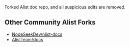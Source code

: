 Forked Alist doc repo, and all suspicious edits are removed. 

## Other Community Alist Forks
- [NodeSeekDev/nlist-docs](https://github.com/NodeSeekDev/nlist-docs)
- [AlistTeam/docs](https://github.com/AlistTeam/docs)
